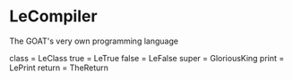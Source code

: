 # LeCompiler

The GOAT's very own programming language

class = LeClass
true = LeTrue
false = LeFalse
super = GloriousKing
print = LePrint
return = TheReturn

